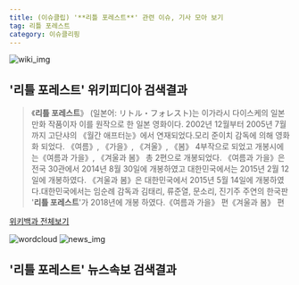 ```yaml
---
title: (이슈클립) '**리틀 포레스트**' 관련 이슈, 기사 모아 보기
tag: 리틀 포레스트
category: 이슈클리핑
---
```

![wiki_img](https://user-images.githubusercontent.com/42597476/44503234-41136a80-a6d0-11e8-9071-6fc6418eafe4.png)
## **'**리틀 포레스트**'** 위키피디아 검색결과
>《**리틀 포레스트**》 (일본어: リトル・フォレスト)는 이가라시 다이스케의 일본 만화 작품이자 이를 원작으로 한 일본 영화이다. 2002년 12월부터 2005년 7월까지 고단샤의 《월간 애프터눈》에서 연재되었다.모리 준이치 감독에 의해 영화화 되었다. 《여름》, 《가을》, 《겨울》, 《봄》 4부작으로 되었고 개봉시에는《여름과 가을》, 《겨울과 봄》 총 2편으로 개봉되었다. 《여름과 가을》은 전국 30관에서 2014년 8월 30일에 개봉하였고 대한민국에서는 2015년 2월 12일에 개봉하였다. 《겨울과 봄》은 대한민국에서 2015년 5월 14일에 개봉하였다.대한민국에서는 임순례 감독과 김태리, 류준열, 문소리, 진기주 주연의 한국판 '**리틀 포레스트**'가 2018년에 개봉 하였다.《여름과 가을》 편《겨울과 봄》 편

<a href="https://ko.wikipedia.org/wiki/리틀 포레스트" target="_blank">위키백과 전체보기</a>

![wordcloud](https://s3.ap-northeast-2.amazonaws.com/lyrics101-wordcloud/2018-09-22-1537622713.png)
![news_img](https://user-images.githubusercontent.com/42597476/44507050-1206f400-a6e4-11e8-8d98-7ffbfebb353f.png)
## **'**리틀 포레스트**'** 뉴스속보 검색결과


